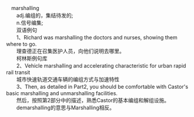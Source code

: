 　marshalling  
　　adj.编组的，集结待发的;  
　　n.信号编集;  
　　双语例句  
　　1、Richard was marshalling the doctors and nurses, showing them where to go.  
　　理查德正在召集医护人员，向他们说明去哪里。  
　　柯林斯例句库  
　　2、Vehicle marshalling and accelerating characteristic for urban rapid rail transit  
　　城市快速轨道交通车辆的编组方式与加速特性  
　　3、Then, as detailed in Part2, you should be comfortable with Castor's basic marshalling and unmarshalling facilities.  
　　然后，按照第2部分中的描述，熟悉Castor的基本编组和解组设施。  
　　demarshalling的意思与Marshalling相反。